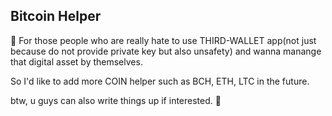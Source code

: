 ## Bitcoin Helper
🤔 For those people who are really hate to use THIRD-WALLET app(not just because do not provide private key but also unsafety) and wanna manange that digital asset by themselves.

So I'd like to add more COIN helper such as BCH, ETH, LTC in the future.

btw, u guys can also write things up if interested. 🌝
